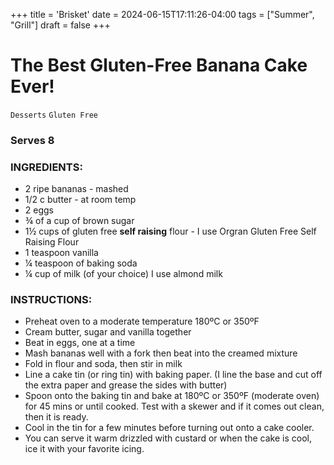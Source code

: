 +++
title = 'Brisket'
date = 2024-06-15T17:11:26-04:00
tags = ["Summer", "Grill"]
draft = false
+++
# The Best Gluten-Free Banana Cake Ever!

`Desserts` `Gluten Free`

### Serves 8

### **INGREDIENTS:**

- 2 ripe bananas - mashed
- 1/2 c butter - at room temp
- 2 eggs
- ¾ of a cup of brown sugar
- 1½ cups of gluten free **self raising** flour - I use Orgran Gluten Free Self Raising Flour
- 1 teaspoon vanilla
- ¼ teaspoon of baking soda
- ¼ cup of milk (of your choice) I use almond milk

### **INSTRUCTIONS:**

- Preheat oven to a moderate temperature 180ºC or 350ºF
- Cream butter, sugar and vanilla together
- Beat in eggs, one at a time
- Mash bananas well with a fork then beat into the creamed mixture
- Fold in flour and soda, then stir in milk
- Line a cake tin (or ring tin) with baking paper. (I line the base and cut off the extra paper and grease the sides with butter)
- Spoon onto the baking tin and bake at 180ºC or 350ºF (moderate oven) for 45 mins or until cooked. Test with a skewer and if it comes out clean, then it is ready.
- Cool in the tin for a few minutes before turning out onto a cake cooler.
- You can serve it warm drizzled with custard or when the cake is cool, ice it with your favorite icing.

